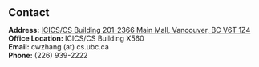 <h1 id="contact"></h1>

<h2 style="margin: 60px 0px 10px;">Contact</h2>

<p><strong>Address:</strong> <a href="https://www.google.com/maps/place/UBC+Department+of+Computer+Science/@49.2609007,-123.2512753,17z/data=!3m1!4b1!4m6!3m5!1s0x548672cbc595e6a1:0xab34e40e58012409!8m2!3d49.2609007!4d-123.2487004!16s%2Fm%2F05zp9x9?authuser=0&hl=en&entry=ttu">ICICS/CS Building 201-2366 Main Mall, Vancouver, BC V6T 1Z4</a>
<br />
<strong>Office Location:</strong> ICICS/CS Building X560
<br />
<strong>Email:</strong> <email>cwzhang (at) cs.ubc.ca</email>
<br />
<strong>Phone:</strong> (226) 939-2222</p>